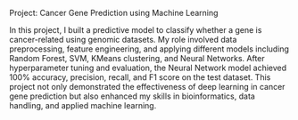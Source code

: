 Project: Cancer Gene Prediction using Machine Learning

In this project, I built a predictive model to classify whether a gene is cancer-related using genomic datasets. My role involved data preprocessing, feature engineering, and applying different models including Random Forest, SVM, KMeans clustering, and Neural Networks. After hyperparameter tuning and evaluation, the Neural Network model achieved 100% accuracy, precision, recall, and F1 score on the test dataset. This project not only demonstrated the effectiveness of deep learning in cancer gene prediction but also enhanced my skills in bioinformatics, data handling, and applied machine learning.
